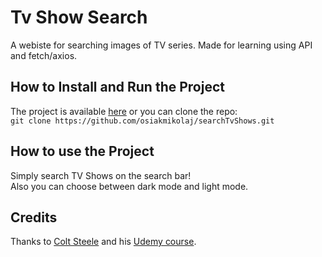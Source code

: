 # Tv Show Search

A webiste for searching images of TV series. Made for learning using API and fetch/axios.

## How to Install and Run the Project

The project is available [here](https://osiakmikolaj.github.io/searchTvShows/) or you can clone the repo:<br/>
`git clone https://github.com/osiakmikolaj/searchTvShows.git`

## How to use the Project

Simply search TV Shows on the search bar!
<br>
Also you can choose between dark mode and light mode.

## Credits

Thanks to [Colt Steele](https://www.youtube.com/@ColtSteeleCode) and his [Udemy course](https://www.udemy.com/course/the-web-developer-bootcamp/).
